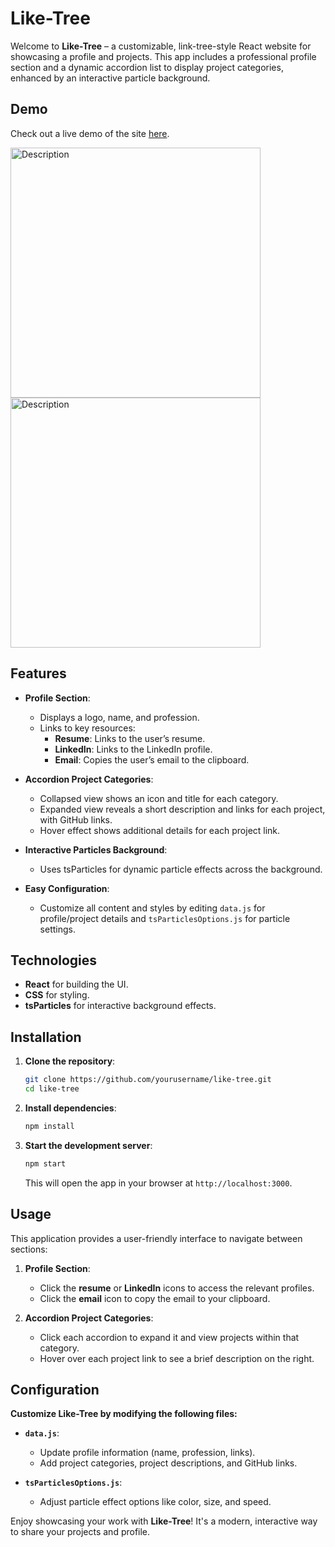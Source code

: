 
# Like-Tree

Welcome to **Like-Tree** – a customizable, link-tree-style React website for showcasing a profile and projects. This app includes a professional profile section and a dynamic accordion list to display project categories, enhanced by an interactive particle background.

## Demo

Check out a live demo of the site [here](#https://r2-link-tree.netlify.app/).

<img src="https://github.com/user-attachments/assets/f9a0b947-519a-40f3-9081-2af83f108e8e" alt="Description" width="400" height="400"/>
<img src="https://github.com/user-attachments/assets/7c4a7408-d1c5-43b2-af9e-d7bb1a615cf5" alt="Description" width="400" height="400"/>

## Features

- **Profile Section**:
  - Displays a logo, name, and profession.
  - Links to key resources:
    - **Resume**: Links to the user’s resume.
    - **LinkedIn**: Links to the LinkedIn profile.
    - **Email**: Copies the user’s email to the clipboard.

- **Accordion Project Categories**:
  - Collapsed view shows an icon and title for each category.
  - Expanded view reveals a short description and links for each project, with GitHub links.
  - Hover effect shows additional details for each project link.

- **Interactive Particles Background**:
  - Uses tsParticles for dynamic particle effects across the background.

- **Easy Configuration**:
  - Customize all content and styles by editing `data.js` for profile/project details and `tsParticlesOptions.js` for particle settings.

## Technologies

- **React** for building the UI.
- **CSS** for styling.
- **tsParticles** for interactive background effects.

## Installation

1. **Clone the repository**:
   ```bash
   git clone https://github.com/yourusername/like-tree.git
   cd like-tree
   ```

2. **Install dependencies**:
   ```bash
   npm install
   ```

3. **Start the development server**:
   ```bash
   npm start
   ```
   This will open the app in your browser at `http://localhost:3000`.

## Usage

This application provides a user-friendly interface to navigate between sections:

1. **Profile Section**:
   - Click the **resume** or **LinkedIn** icons to access the relevant profiles.
   - Click the **email** icon to copy the email to your clipboard.

2. **Accordion Project Categories**:
   - Click each accordion to expand it and view projects within that category.
   - Hover over each project link to see a brief description on the right.

## Configuration

**Customize Like-Tree by modifying the following files:**

- **`data.js`**:
  - Update profile information (name, profession, links).
  - Add project categories, project descriptions, and GitHub links.

- **`tsParticlesOptions.js`**:
  - Adjust particle effect options like color, size, and speed.



Enjoy showcasing your work with **Like-Tree**! It's a modern, interactive way to share your projects and profile.
